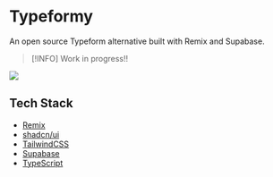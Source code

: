 # Typeformy

An open source Typeform alternative built with Remix and Supabase.

> [!INFO]
> Work in progress!!

<kbd>
<img src="https://github.com/jatindotdev/typeformy/assets/59236972/6bc79955-a07d-4c45-955f-48bbbe781e87">
</kbd>


## Tech Stack

- [Remix](https://remix.run/)
- [shadcn/ui](https://ui.shadcn.com/)
- [TailwindCSS](https://tailwindcss.com/)
- [Supabase](https://supabase.com/)
- [TypeScript](https://www.typescriptlang.org/)
